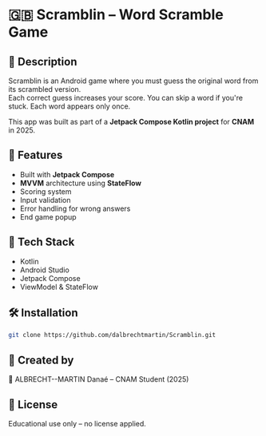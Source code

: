 # 🇬🇧 Scramblin – Word Scramble Game

## 📝 Description

Scramblin is an Android game where you must guess the original word from its scrambled version.  
Each correct guess increases your score. You can skip a word if you're stuck. Each word appears only once.

This app was built as part of a **Jetpack Compose Kotlin project** for **CNAM** in 2025.

## 🚀 Features

- Built with **Jetpack Compose**
- **MVVM** architecture using **StateFlow**
- Scoring system
- Input validation
- Error handling for wrong answers
- End game popup

## 🧪 Tech Stack

- Kotlin
- Android Studio
- Jetpack Compose
- ViewModel & StateFlow

## 🛠️ Installation

```bash
git clone https://github.com/dalbrechtmartin/Scramblin.git
```

## 📅 Created by

👤 ALBRECHT--MARTIN Danaé – CNAM Student (2025)

## 📜 License

Educational use only – no license applied.
